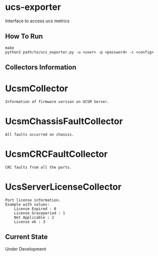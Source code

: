 # ucs-exporter
Interface to access ucs metrics

## How To Run
```
make
python3 path/to/ucs_exporter.py -u <user> -p <password> -c <config>
```

## Collectors Information
# UcsmCollector
    Information of firmware version on UCSM Server.
# UcsmChassisFaultCollector
    All faults occurred on chassis.
# UcsmCRCFaultCollector
    CRC faults from all the ports.
# UcsServerLicenseCollector
    Port license information.
    Example with values:
        License Expired : 0
        License Graceperiod : 1
        Not Applicable : 2
        License ok : 3

## Current State
Under Development
